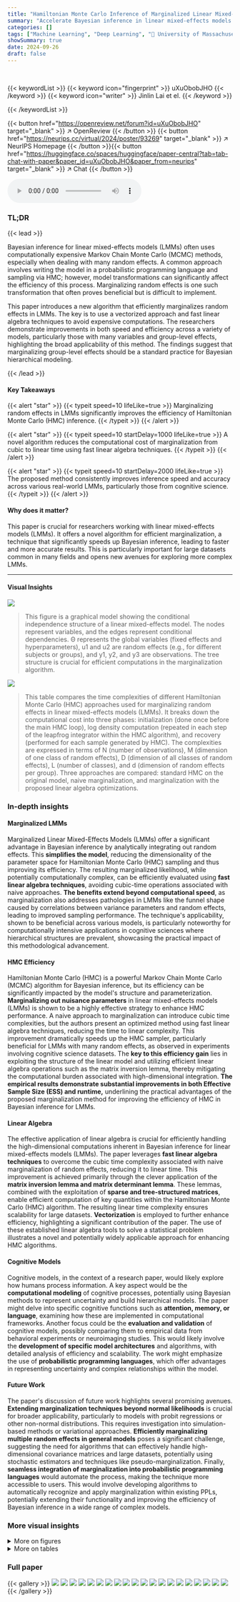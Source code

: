 ```yaml
---
title: "Hamiltonian Monte Carlo Inference of Marginalized Linear Mixed-Effects Models"
summary: "Accelerate Bayesian inference in linear mixed-effects models by efficiently marginalizing random effects using fast linear algebra, enabling faster and more accurate posterior estimations."
categories: []
tags: ["Machine Learning", "Deep Learning", "🏢 University of Massachusetts Amherst",]
showSummary: true
date: 2024-09-26
draft: false
---
```


<br>

{{< keywordList >}}
{{< keyword icon="fingerprint" >}} uXuObobJHO {{< /keyword >}}
{{< keyword icon="writer" >}} Jinlin Lai et el. {{< /keyword >}}
 
{{< /keywordList >}}

{{< button href="https://openreview.net/forum?id=uXuObobJHO" target="_blank" >}}
↗ OpenReview
{{< /button >}}
{{< button href="https://neurips.cc/virtual/2024/poster/93269" target="_blank" >}}
↗ NeurIPS Homepage
{{< /button >}}{{< button href="https://huggingface.co/spaces/huggingface/paper-central?tab=tab-chat-with-paper&paper_id=uXuObobJHO&paper_from=neurips" target="_blank" >}}
↗ Chat
{{< /button >}}



<audio controls>
    <source src="https://ai-paper-reviewer.com/uXuObobJHO/podcast.wav" type="audio/wav">
    Your browser does not support the audio element.
</audio>


### TL;DR


{{< lead >}}

Bayesian inference for linear mixed-effects models (LMMs) often uses computationally expensive Markov Chain Monte Carlo (MCMC) methods, especially when dealing with many random effects.  A common approach involves writing the model in a probabilistic programming language and sampling via HMC; however, model transformations can significantly affect the efficiency of this process. Marginalizing random effects is one such transformation that often proves beneficial but is difficult to implement.

This paper introduces a new algorithm that efficiently marginalizes random effects in LMMs. The key is to use a vectorized approach and fast linear algebra techniques to avoid expensive computations.  The researchers demonstrate improvements in both speed and efficiency across a variety of models, particularly those with many variables and group-level effects, highlighting the broad applicability of this method.  The findings suggest that marginalizing group-level effects should be a standard practice for Bayesian hierarchical modeling. 

{{< /lead >}}


#### Key Takeaways

{{< alert "star" >}}
{{< typeit speed=10 lifeLike=true >}} Marginalizing random effects in LMMs significantly improves the efficiency of Hamiltonian Monte Carlo (HMC) inference. {{< /typeit >}}
{{< /alert >}}

{{< alert "star" >}}
{{< typeit speed=10 startDelay=1000 lifeLike=true >}} A novel algorithm reduces the computational cost of marginalization from cubic to linear time using fast linear algebra techniques. {{< /typeit >}}
{{< /alert >}}

{{< alert "star" >}}
{{< typeit speed=10 startDelay=2000 lifeLike=true >}} The proposed method consistently improves inference speed and accuracy across various real-world LMMs, particularly those from cognitive science. {{< /typeit >}}
{{< /alert >}}

#### Why does it matter?
This paper is crucial for researchers working with linear mixed-effects models (LMMs). It offers a novel algorithm for efficient marginalization, a technique that significantly speeds up Bayesian inference, leading to faster and more accurate results. This is particularly important for large datasets common in many fields and opens new avenues for exploring more complex LMMs.

------
#### Visual Insights



![](https://ai-paper-reviewer.com/uXuObobJHO/figures_1_1.jpg)

> This figure is a graphical model showing the conditional independence structure of a linear mixed-effects model.  The nodes represent variables, and the edges represent conditional dependencies.  Θ represents the global variables (fixed effects and hyperparameters), u1 and u2 are random effects (e.g., for different subjects or groups), and y1, y2, and y3 are observations. The tree structure is crucial for efficient computations in the marginalization algorithm.





![](https://ai-paper-reviewer.com/uXuObobJHO/tables_3_1.jpg)

> This table compares the time complexities of different Hamiltonian Monte Carlo (HMC) approaches used for marginalizing random effects in linear mixed-effects models (LMMs). It breaks down the computational cost into three phases: initialization (done once before the main HMC loop), log density computation (repeated in each step of the leapfrog integrator within the HMC algorithm), and recovery (performed for each sample generated by HMC).  The complexities are expressed in terms of N (number of observations), M (dimension of one class of random effects), D (dimension of all classes of random effects), L (number of classes), and d (dimension of random effects per group). Three approaches are compared: standard HMC on the original model, naive marginalization, and marginalization with the proposed linear algebra optimizations.





### In-depth insights


#### Marginalized LMMs
Marginalized Linear Mixed-Effects Models (LMMs) offer a significant advantage in Bayesian inference by analytically integrating out random effects. This **simplifies the model**, reducing the dimensionality of the parameter space for Hamiltonian Monte Carlo (HMC) sampling and thus improving its efficiency.  The resulting marginalized likelihood, while potentially computationally complex, can be efficiently evaluated using **fast linear algebra techniques**, avoiding cubic-time operations associated with naive approaches.  **The benefits extend beyond computational speed**, as marginalization also addresses pathologies in LMMs like the funnel shape caused by correlations between variance parameters and random effects, leading to improved sampling performance. The technique's applicability, shown to be beneficial across various models, is particularly noteworthy for computationally intensive applications in cognitive sciences where hierarchical structures are prevalent, showcasing the practical impact of this methodological advancement.

#### HMC Efficiency
Hamiltonian Monte Carlo (HMC) is a powerful Markov Chain Monte Carlo (MCMC) algorithm for Bayesian inference, but its efficiency can be significantly impacted by the model's structure and parameterization.  **Marginalizing out nuisance parameters** in linear mixed-effects models (LMMs) is shown to be a highly effective strategy to enhance HMC performance. A naive approach to marginalization can introduce cubic time complexities, but the authors present an optimized method using fast linear algebra techniques, reducing the time to linear complexity. This improvement dramatically speeds up the HMC sampler, particularly beneficial for LMMs with many random effects, as observed in experiments involving cognitive science datasets.  The **key to this efficiency gain** lies in exploiting the structure of the linear model and utilizing efficient linear algebra operations such as the matrix inversion lemma, thereby mitigating the computational burden associated with high-dimensional integration.  **The empirical results demonstrate substantial improvements in both Effective Sample Size (ESS) and runtime,** underlining the practical advantages of the proposed marginalization method for improving the efficiency of HMC in Bayesian inference for LMMs.

#### Linear Algebra
The effective application of linear algebra is crucial for efficiently handling the high-dimensional computations inherent in Bayesian inference for linear mixed-effects models (LMMs).  The paper leverages **fast linear algebra techniques** to overcome the cubic time complexity associated with naive marginalization of random effects, reducing it to linear time. This improvement is achieved primarily through the clever application of the **matrix inversion lemma and matrix determinant lemma**.  These lemmas, combined with the exploitation of **sparse and tree-structured matrices**, enable efficient computation of key quantities within the Hamiltonian Monte Carlo (HMC) algorithm. The resulting linear time complexity ensures scalability for large datasets.  **Vectorization** is employed to further enhance efficiency, highlighting a significant contribution of the paper. The use of these established linear algebra tools to solve a statistical problem illustrates a novel and potentially widely applicable approach for enhancing HMC algorithms.

#### Cognitive Models
Cognitive models, in the context of a research paper, would likely explore how humans process information.  A key aspect would be the **computational modeling** of cognitive processes, potentially using Bayesian methods to represent uncertainty and build hierarchical models.  The paper might delve into specific cognitive functions such as **attention, memory, or language**, examining how these are implemented in computational frameworks.  Another focus could be the **evaluation and validation** of cognitive models, possibly comparing them to empirical data from behavioral experiments or neuroimaging studies.  This would likely involve the **development of specific model architectures** and algorithms, with detailed analysis of efficiency and scalability.  The work might emphasize the use of **probabilistic programming languages**, which offer advantages in representing uncertainty and complex relationships within the model.

#### Future Work
The paper's discussion of future work highlights several promising avenues.  **Extending marginalization techniques beyond normal likelihoods** is crucial for broader applicability, particularly to models with probit regressions or other non-normal distributions.  This requires investigation into simulation-based methods or variational approaches.  **Efficiently marginalizing multiple random effects in general models** poses a significant challenge, suggesting the need for algorithms that can effectively handle high-dimensional covariance matrices and large datasets, potentially using stochastic estimators and techniques like pseudo-marginalization.  Finally, **seamless integration of marginalization into probabilistic programming languages** would automate the process, making the technique more accessible to users. This would involve developing algorithms to automatically recognize and apply marginalization within existing PPLs, potentially extending their functionality and improving the efficiency of Bayesian inference in a wide range of complex models.


### More visual insights

<details>
<summary>More on figures
</summary>


![](https://ai-paper-reviewer.com/uXuObobJHO/figures_6_1.jpg)

> This figure compares the Effective Sample Size (ESS) per variable for different Hamiltonian Monte Carlo (HMC) sampling strategies applied to the ETH instructor evaluation model.  The strategies include no marginalization and marginalizing different groups of random effects (u1, u2, u3, or all u's).  The higher the ESS, the more efficient the sampling for that variable. Numbers above the bars indicate that effective sample size is above the 100,000 samples collected.


![](https://ai-paper-reviewer.com/uXuObobJHO/figures_7_1.jpg)

> This figure compares the performance of marginalization and reparameterization on the grouse ticks model by visualizing the distributions of 10,000 samples for variable pairs (σ1, u1,1) and (σ2, u2,61).  Different methods are compared: no marginalization, marginalizing u1, marginalizing u2, marginalizing u1 and reparameterizing u2, marginalizing u2 and reparameterizing u1, and reparameterizing u1 and u2.  Red dots represent divergences. The figure shows that marginalization generally leads to better sampling behavior with fewer divergences, especially when marginalizing u2.


![](https://ai-paper-reviewer.com/uXuObobJHO/figures_8_1.jpg)

> This figure presents the experimental results of applying the proposed marginalization technique to nine different cognitive science datasets.  The results are compared against the standard Hamiltonian Monte Carlo (HMC) approach without marginalization. The figure displays two key metrics: iterations per second (iter/s) representing sampling speed, and effective sample size per iteration (ESS/iter) indicating sample efficiency.  Error bars are included to show variability across the five runs with different random seeds for each dataset and method. The results demonstrate that marginalization generally leads to faster sampling (higher iter/s) and more efficient sampling (higher ESS/iter) in most cases.


![](https://ai-paper-reviewer.com/uXuObobJHO/figures_15_1.jpg)

> This figure is a graphical representation of a linear mixed-effects model (LMM) with a tree structure.  The nodes represent variables, with Θ representing global variables (like hyperparameters), u1 and u2 representing random effects, and y1, y2, and y3 representing observations.  The arrows indicate conditional dependencies: the observations depend on the random effects, and the random effects depend on the global variables. This tree structure is crucial for the efficiency of the marginalization algorithm described in the paper, as it allows for computationally efficient matrix operations.


![](https://ai-paper-reviewer.com/uXuObobJHO/figures_19_1.jpg)

> This figure shows the trace plots of three variables (α2,1, α3,1, and σ) from the ETH instructor evaluation model after a 1000 sampling steps warmup period.  The trace plots illustrate the convergence behavior of the Markov chain Monte Carlo (MCMC) sampling process for these parameters under different marginalization strategies. The purpose is to visually assess the mixing properties and stability of the MCMC sampler when marginalizing different sets of random effects (u1, u2, u3, or all of them).


![](https://ai-paper-reviewer.com/uXuObobJHO/figures_20_1.jpg)

> This figure compares the performance of marginalization and reparameterization on the grouse ticks model. It shows the distribution of 10,000 samples for two pairs of variables, (σ1, u1,1) and (σ2, u2,61), under different sampling strategies: marginalizing u1 (M1), marginalizing u2 (M2), reparameterizing u1 (R1), and reparameterizing u2 (R2).  The number of divergences (HMC sampling failures) is also reported for each case, highlighted with red dots.  The plots illustrate how marginalization effectively addresses the problematic correlations that hinder efficient sampling in the original model, while reparameterization is less successful in this regard.


![](https://ai-paper-reviewer.com/uXuObobJHO/figures_20_2.jpg)

> This figure compares the performance of marginalization and reparameterization in handling the funnel shape pathology in the grouse ticks model.  It shows the distributions of samples for two pairs of variables, highlighting the impact of each method on sampling efficiency and the occurrence of divergences (indicated by red dots). The results demonstrate that marginalization effectively addresses the funnel problem and reduces divergences, whereas reparameterization may still suffer from some pathologies, leading to a higher number of divergences.


![](https://ai-paper-reviewer.com/uXuObobJHO/figures_20_3.jpg)

> This figure compares the performance of marginalization and reparameterization on a specific model (grouse ticks model) by visualizing the distribution of samples for selected variable pairs (σ1, u1,1) and (σ2, u2,61). The different methods used are marginalization of u1 (M1), marginalization of u2 (M2), reparameterization of u1 (R1), and reparameterization of u2 (R2).  Red dots indicate divergences. The plots reveal that marginalization is better at avoiding divergences than reparameterization in this model.


</details>




<details>
<summary>More on tables
</summary>


![](https://ai-paper-reviewer.com/uXuObobJHO/tables_4_1.jpg)
> This table compares the time complexities of different Hamiltonian Monte Carlo (HMC) approaches for marginalizing random effects in linear mixed-effects models (LMMs). It breaks down the computational cost of initialization, log density evaluation, and recovery steps for various marginalization methods, highlighting the impact of model structure and algorithm choices on efficiency. The complexities are expressed in terms of N (number of observations), M (dimension of one class of random effects), D (dimension of all classes), L (number of classes), and d (dimension of an effect in a group).

![](https://ai-paper-reviewer.com/uXuObobJHO/tables_6_1.jpg)
> This table presents the average running time (in seconds) of the Hamiltonian Monte Carlo (HMC) algorithm for different marginalization strategies on the ETH instructor evaluation model.  It compares the original model (No marginalization) with four other variations where either u1, u2, u3, or all random effects (u) are marginalized. The results are averages across five independent runs, with standard deviations included in parentheses.

![](https://ai-paper-reviewer.com/uXuObobJHO/tables_7_1.jpg)
> This table compares the compilation time (Te) and running time (Tr) of the marginalized MCMC method proposed in the paper [35] with the authors' vectorized approach. The comparison is done for two models: Electric company and Pulmonary fibrosis.  The results show significant improvements in both compilation and running times using the proposed vectorized approach.

![](https://ai-paper-reviewer.com/uXuObobJHO/tables_14_1.jpg)
> This table compares the time complexities of different Hamiltonian Monte Carlo (HMC) approaches for performing marginalization in linear mixed-effects models. It breaks down the complexities for initialization, computing the log density (within each step of the leapfrog integrator), and the recovery step (for each sample from HMC).  The complexities are expressed in terms of N (number of observations), M (dimension of one class of random effects), D (dimension of all classes of random effects), L (number of classes of random effects), and d (dimension of an effect of a group in a class).

![](https://ai-paper-reviewer.com/uXuObobJHO/tables_16_1.jpg)
> This table compares the time complexities of different Hamiltonian Monte Carlo (HMC) approaches for marginalizing random effects in linear mixed-effects models (LMMs). It breaks down the computational cost of initialization, computing the log density (within each leapfrog step of the HMC algorithm), and recovering marginalized variables for each sample. The complexities are expressed in terms of N (number of observations), M (dimension of one class of random effects), D (dimension of all random effects), L (number of classes), and d (dimension of an effect in a group).

![](https://ai-paper-reviewer.com/uXuObobJHO/tables_19_1.jpg)
> This table compares the computational complexities of different Hamiltonian Monte Carlo (HMC) approaches used for marginalizing random effects in linear mixed-effects models. It breaks down the complexities for initialization, computing the log density (which is done repeatedly within the HMC algorithm), and the recovery step (which is done once per sample). The complexities are expressed in terms of N (number of observations), M (dimension of one class of random effects), D (dimension of all classes), L (number of classes), and d (dimension of one effect).

![](https://ai-paper-reviewer.com/uXuObobJHO/tables_19_2.jpg)
> This table shows the number of divergences encountered during Hamiltonian Monte Carlo (HMC) sampling for the grouse ticks model under various conditions.  The conditions involve different combinations of marginalizing (M1, M2) and reparameterizing (R1, R2) two different random effects (u1 and u2) in the model.  The results are averaged over five independent runs with different random seeds, illustrating the impact of these transformations on HMC's sampling performance in terms of divergences, which are a measure of problematic steps taken by the sampler.

</details>




### Full paper

{{< gallery >}}
<img src="https://ai-paper-reviewer.com/uXuObobJHO/1.png" class="grid-w50 md:grid-w33 xl:grid-w25" />
<img src="https://ai-paper-reviewer.com/uXuObobJHO/2.png" class="grid-w50 md:grid-w33 xl:grid-w25" />
<img src="https://ai-paper-reviewer.com/uXuObobJHO/3.png" class="grid-w50 md:grid-w33 xl:grid-w25" />
<img src="https://ai-paper-reviewer.com/uXuObobJHO/4.png" class="grid-w50 md:grid-w33 xl:grid-w25" />
<img src="https://ai-paper-reviewer.com/uXuObobJHO/5.png" class="grid-w50 md:grid-w33 xl:grid-w25" />
<img src="https://ai-paper-reviewer.com/uXuObobJHO/6.png" class="grid-w50 md:grid-w33 xl:grid-w25" />
<img src="https://ai-paper-reviewer.com/uXuObobJHO/7.png" class="grid-w50 md:grid-w33 xl:grid-w25" />
<img src="https://ai-paper-reviewer.com/uXuObobJHO/8.png" class="grid-w50 md:grid-w33 xl:grid-w25" />
<img src="https://ai-paper-reviewer.com/uXuObobJHO/9.png" class="grid-w50 md:grid-w33 xl:grid-w25" />
<img src="https://ai-paper-reviewer.com/uXuObobJHO/10.png" class="grid-w50 md:grid-w33 xl:grid-w25" />
<img src="https://ai-paper-reviewer.com/uXuObobJHO/11.png" class="grid-w50 md:grid-w33 xl:grid-w25" />
<img src="https://ai-paper-reviewer.com/uXuObobJHO/12.png" class="grid-w50 md:grid-w33 xl:grid-w25" />
<img src="https://ai-paper-reviewer.com/uXuObobJHO/13.png" class="grid-w50 md:grid-w33 xl:grid-w25" />
<img src="https://ai-paper-reviewer.com/uXuObobJHO/14.png" class="grid-w50 md:grid-w33 xl:grid-w25" />
<img src="https://ai-paper-reviewer.com/uXuObobJHO/15.png" class="grid-w50 md:grid-w33 xl:grid-w25" />
<img src="https://ai-paper-reviewer.com/uXuObobJHO/16.png" class="grid-w50 md:grid-w33 xl:grid-w25" />
<img src="https://ai-paper-reviewer.com/uXuObobJHO/17.png" class="grid-w50 md:grid-w33 xl:grid-w25" />
<img src="https://ai-paper-reviewer.com/uXuObobJHO/18.png" class="grid-w50 md:grid-w33 xl:grid-w25" />
<img src="https://ai-paper-reviewer.com/uXuObobJHO/19.png" class="grid-w50 md:grid-w33 xl:grid-w25" />
<img src="https://ai-paper-reviewer.com/uXuObobJHO/20.png" class="grid-w50 md:grid-w33 xl:grid-w25" />
{{< /gallery >}}